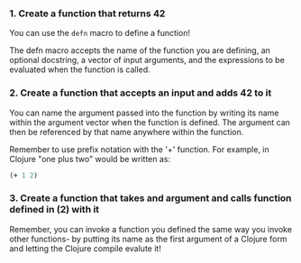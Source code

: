 ### 1. Create a function that returns 42

You can use the `defn` macro to define a function!

The defn macro accepts the name of the function you are defining, an optional docstring, a vector of input arguments, and the expressions to be evaluated when the function is called.


### 2. Create a function that accepts an input and adds 42 to it 

You can name the argument passed into the function by writing its name within the argument vector when the function is defined. The argument can then be referenced by that name anywhere within the function.

Remember to use prefix notation with the '+' function. For example, in Clojure "one plus two" would be written as:

```clojure
(+ 1 2)
```

### 3. Create a function that takes and argument and calls function defined in (2) with it

Remember, you can invoke a function you defined the same way you invoke other functions- by putting its name as the first argument of a Clojure form and letting the Clojure compile evalute it!
